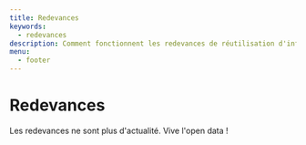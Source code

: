 ```yaml
---
title: Redevances
keywords:
  - redevances
description: Comment fonctionnent les redevances de réutilisation d'informations publiques établies ?
menu:
  - footer
---
```


# Redevances

Les redevances ne sont plus d'actualité. Vive l'open data ! 
